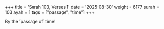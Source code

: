 +++
title = 'Surah 103, Verses 1'
date = '2025-08-30'
weight = 6177
surah = 103
ayah = 1
tags = ["passage", "time"]
+++

By the ˹passage of˺ time!